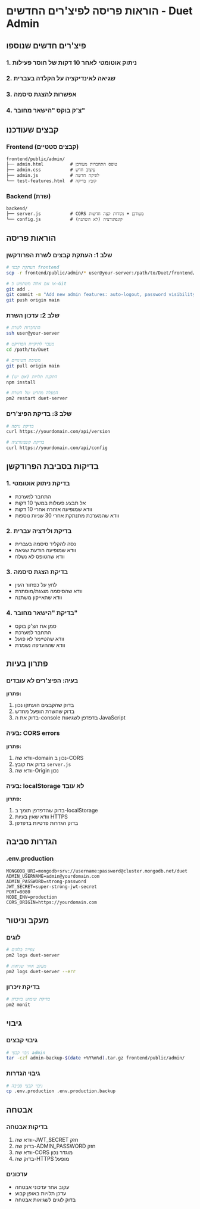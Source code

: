# הוראות פריסה לפיצ'רים החדשים - Duet Admin

## פיצ'רים חדשים שנוספו

### 1. ניתוק אוטומטי לאחר 10 דקות של חוסר פעילות
### 2. שגיאה לאינדיקציה על הקלדה בעברית
### 3. אפשרות להצגת סיסמה
### 4. צ'ק בוקס "הישאר מחובר"

## קבצים שעודכנו

### Frontend (קבצים סטטיים)
```
frontend/public/admin/
├── admin.html          # טופס התחברות מעודכן
├── admin.css           # עיצוב חדש
├── admin.js            # לוגיקה חדשה
└── test-features.html  # קובץ בדיקה
```

### Backend (שרת)
```
backend/
├── server.js           # CORS מעודכן + נקודות קצה חדשות
└── config.js           # קונפיגורציה (לא השתנה)
```

## הוראות פריסה

### שלב 1: העתקת קבצים לשרת הפרודקשן

```bash
# העתקת קבצי frontend
scp -r frontend/public/admin/* user@your-server:/path/to/Duet/frontend/public/admin/

# או אם אתה משתמש ב-Git
git add .
git commit -m "Add new admin features: auto-logout, password visibility, hebrew validation, remember me"
git push origin main
```

### שלב 2: עדכון השרת

```bash
# התחברות לשרת
ssh user@your-server

# מעבר לתיקיית הפרויקט
cd /path/to/Duet

# משיכת השינויים
git pull origin main

# התקנת תלויות (אם יש)
npm install

# הפעלה מחדש של השרת
pm2 restart duet-server
```

### שלב 3: בדיקת הפיצ'רים

```bash
# בדיקת גרסה
curl https://yourdomain.com/api/version

# בדיקת קונפיגורציה
curl https://yourdomain.com/api/config
```

## בדיקות בסביבת הפרודקשן

### 1. בדיקת ניתוק אוטומטי
- התחבר למערכת
- אל תבצע פעולות במשך 10 דקות
- וודא שמופיעה אזהרה אחרי 10 דקות
- וודא שהמערכת מתנתקת אחרי 30 שניות נוספות

### 2. בדיקת ולידציה עברית
- נסה להקליד סיסמה בעברית
- וודא שמופיעה הודעת שגיאה
- וודא שהטופס לא נשלח

### 3. בדיקת הצגת סיסמה
- לחץ על כפתור העין
- וודא שהסיסמה מוצגת/מוסתרת
- וודא שהאייקון משתנה

### 4. בדיקת "הישאר מחובר"
- סמן את הצ'ק בוקס
- התחבר למערכת
- וודא שהטיימר לא פועל
- וודא שההעדפה נשמרת

## פתרון בעיות

### בעיה: הפיצ'רים לא עובדים
**פתרון:**
1. בדוק שהקבצים הועתקו נכון
2. בדוק שהשרת הופעל מחדש
3. בדוק את ה-console בדפדפן לשגיאות JavaScript

### בעיה: CORS errors
**פתרון:**
1. וודא שה-domain נכון ב-CORS
2. בדוק את קובץ `server.js`
3. וודא שה-Origin נכון

### בעיה: localStorage לא עובד
**פתרון:**
1. בדוק שהדפדפן תומך ב-localStorage
2. וודא שאין בעיות HTTPS
3. בדוק הגדרות פרטיות בדפדפן

## הגדרות סביבה

### .env.production
```env
MONGODB_URI=mongodb+srv://username:password@cluster.mongodb.net/duet
ADMIN_USERNAME=admin@yourdomain.com
ADMIN_PASSWORD=strong-password
JWT_SECRET=super-strong-jwt-secret
PORT=8080
NODE_ENV=production
CORS_ORIGIN=https://yourdomain.com
```

## מעקב וניטור

### לוגים
```bash
# צפייה בלוגים
pm2 logs duet-server

# מעקב אחר שגיאות
pm2 logs duet-server --err
```

### בדיקת זיכרון
```bash
# בדיקת שימוש בזיכרון
pm2 monit
```

## גיבוי

### גיבוי קבצים
```bash
# גיבוי קבצי admin
tar -czf admin-backup-$(date +%Y%m%d).tar.gz frontend/public/admin/
```

### גיבוי הגדרות
```bash
# גיבוי קבצי סביבה
cp .env.production .env.production.backup
```

## אבטחה

### בדיקות אבטחה
1. וודא שה-JWT_SECRET חזק
2. בדוק שה-ADMIN_PASSWORD חזק
3. וודא שה-CORS מוגדר נכון
4. בדוק שה-HTTPS מופעל

### עדכונים
- עקוב אחר עדכוני אבטחה
- עדכן תלויות באופן קבוע
- בדוק לוגים לשגיאות אבטחה 